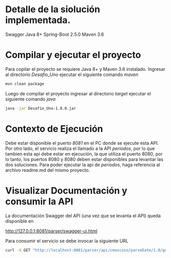# Detalle de la siolución implementada.

Swagger
Java 8+
Spring-Boot 2.5.0
Maven 3.6


# Compilar y ejecutar el proyecto

Para copilar el proyecto se requiere Java 8+ y Maven 3.6 instalado.
Ingresar al directorio *Desafio_Uno* ejecutar el siguiente comando *maven*

```bash
mvn clean package
```

Luego de compilar el proyecto ingresar al directorio *target* ejecutar el siguiente comando *java*

```bash
java -jar Desafio_Uno-1.0.0.jar
```
# Contexto de Ejecución 

Debe estar disponible el puerto *8081* en el PC donde se ejecute esta API.
Por otro lado, el servicio realiza el llamado a la API *periodos*, por lo que tambien esta api debe estar en ejecución, la que utiliza el puerto 8080, por lo tanto, los puertos 8080 y 8080 deben estar disponibles para levantar las dos soluciones.
Para poder ejecutar la api de *periodos*, haga referencia al archivo readme.md del mismo proyecto.

# Visualizar Documentación y consumir la API

La documentación Swagger del API (una vez que se levanta el API) queda disponible en

http://127.0.0.1:8081/parser/swagger-ui.html

Para consumir el servicio se debe invocar la siguiente URL

```bash
curl -X GET "http://localhost:8081/parser/api/cmoscoso/parseDate/1.0/get" -H "accept: application/json"
```
